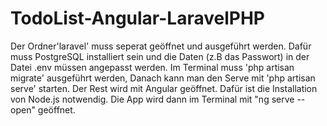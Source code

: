 # TodoList-Angular-LaravelPHP

Der Ordner'laravel' muss seperat geöffnet und ausgeführt werden. 
Dafür muss PostgreSQL installiert sein und die Daten (z.B das Passwort) in der Datei .env müssen angepasst werden.
Im Terminal muss 'php artisan migrate' ausgeführt werden, Danach kann man den Serve mit 'php artisan serve' starten.
Der Rest wird mit Angular geöffnet. Dafür ist die Installation von Node.js notwendig.
Die App wird dann im Terminal mit "ng serve --open" geöffnet.

